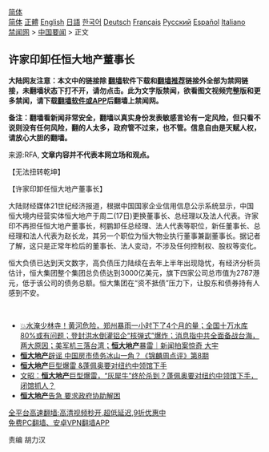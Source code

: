  <!-- 面包屑导航 --> <div class="breadcrumb"><!-- GTranslate: https://gtranslate.io/ -->  <div class="switcher notranslate">  <div class="selected">  <a href="#" onclick="return false;"> 简体</a>  </div>  <div class="option">  <a href="https://www.bannedbook.org" onclick="doGTranslate('zh-CN|zh-CN');jQuery('div.switcher div.selected a').html(jQuery(this).html());return false;" title="简体中文" class="nturl selected"> 简体</a>  <a href="https://www.bannedbook.org/zh-tw/" onclick="doGTranslate('zh-CN|zh-TW');jQuery('div.switcher div.selected a').html(jQuery(this).html());return false;" title="繁體中文" class="nturl"> 正體</a>  <a href="https://www.bannedbook.org/en/" onclick="doGTranslate('zh-CN|en');jQuery('div.switcher div.selected a').html(jQuery(this).html());return false;" title="English" class="nturl"> English</a>  <a href="https://www.bannedbook.org/ja/" onclick="doGTranslate('zh-CN|ja');jQuery('div.switcher div.selected a').html(jQuery(this).html());return false;" title="日本語" class="nturl"> 日語</a>  <a href="https://www.bannedbook.org/ko/" onclick="doGTranslate('zh-CN|ko');jQuery('div.switcher div.selected a').html(jQuery(this).html());return false;" title="한국어" class="nturl"> 한국어</a>  <a href="https://www.bannedbook.org/de/" onclick="doGTranslate('zh-CN|de');jQuery('div.switcher div.selected a').html(jQuery(this).html());return false;" title="Deutsch" class="nturl"> Deutsch</a>  <a href="https://www.bannedbook.org/fr/" onclick="doGTranslate('zh-CN|fr');jQuery('div.switcher div.selected a').html(jQuery(this).html());return false;" title="Français" class="nturl"> Français</a>  <a href="https://www.bannedbook.org/ru/" onclick="doGTranslate('zh-CN|ru');jQuery('div.switcher div.selected a').html(jQuery(this).html());return false;" title="Русский" class="nturl"> Русский</a>  <a href="https://www.bannedbook.org/es/" onclick="doGTranslate('zh-CN|es');jQuery('div.switcher div.selected a').html(jQuery(this).html());return false;" title="Español" class="nturl"> Español</a>  <a href="https://www.bannedbook.org/it/" onclick="doGTranslate('zh-CN|it');jQuery('div.switcher div.selected a').html(jQuery(this).html());return false;" title="Italiano" class="nturl"> Italiano</a>  </div>  </div>      <div class='breadcrumb-sub'><!-- Breadcrumb NavXT 6.3.0 --> <a href="https://www.bannedbook.org/" class="home">禁闻网</a> &gt; <a href="https://www.bannedbook.org/bnews/headline/" class="category">中国要闻</a> &gt; 正文</div></div><h2>许家印卸任恒大地产董事长</h2> <p class="notice"><b>大陆网友注意：本文中的链接除 <a href="https://github.com/bannedbook/fanqiang" >翻墙</a>软件下载和<a href="https://github.com/killgcd/justmysocks/blob/master/README.md">翻墙推荐</a>链接外全部为禁网链接，未翻墙状态下打不开，请勿点击。此为文字版禁闻，欲看图文视频完整版和更多禁闻，请下载<a href="https://github.com/bannedbook/fanqiang">翻墙软件或APP</a>后翻墙上禁闻网。</p><p>备注：翻墙看新闻非常安全，翻墙以真实身份发表敏感言论有一定风险，但只看不说则没有任何风险，翻的人太多，政府管不过来，也不管。信息自由是天赋人权，请放心大胆的翻墙。</b></p>  <div class="entry"> <p>来源:RFA, <strong>文章内容并不代表本网立场和观点。</strong></p> <p>             </p>  <p>&#12304;&#26080;&#27861;&#25197;&#36716;&#20094;&#22372;&#12305;</p> <p>&#12304;&#35768;&#23478;&#21360;&#21368;&#20219;&#24658;&#22823;&#22320;&#20135;&#33891;&#20107;&#38271;&#12305;</p>  <p>&#22823;&#38470;&#36130;&#32463;&#23186;&#20307;21&#19990;&#32426;&#32463;&#27982;&#25253;&#36947;&#65292;&#26681;&#25454;&#20013;&#22269;&#22269;&#23478;&#20225;&#19994;&#20449;&#29992;&#20449;&#24687;&#20844;&#31034;&#31995;&#32479;&#26174;&#31034;&#65292;&#20013;&#22269;&#24658;&#22823;&#22659;&#20869;&#32463;&#33829;&#23454;&#20307;&#24658;&#22823;&#22320;&#20135;&#20110;&#21608;&#20108;(17&#26085;)&#26356;&#25442;&#33891;&#20107;&#38271;&#12289;&#24635;&#32463;&#29702;&#20197;&#21450;&#27861;&#20154;&#20195;&#34920;&#12290;&#35768;&#23478;&#21360;&#19981;&#20877;&#25285;&#20219;&#24658;&#22823;&#22320;&#20135;&#33891;&#20107;&#38271;&#65292;&#26607;&#40527;&#21368;&#20219;&#24635;&#32463;&#29702;&#12289;&#27861;&#20154;&#20195;&#34920;&#31561;&#32844;&#20301;&#65292;&#26032;&#20219;&#33891;&#20107;&#38271;&#12289;&#24635;&#32463;&#29702;&#21644;&#27861;&#20154;&#20195;&#34920;&#20026;&#36213;&#38271;&#40857;&#65292;&#20854;&#21478;&#19968;&#20010;&#32844;&#20301;&#20026;&#24658;&#22823;&#29289;&#19994;&#25191;&#34892;&#33891;&#20107;&#20860;&#21103;&#33891;&#20107;&#38271;&#12290;&#25454;&#35760;&#32773;&#20102;&#35299;&#65292;&#36825;&#21482;&#26159;&#27491;&#24120;&#24180;&#26816;&#21518;&#30340;&#33891;&#20107;&#38271;&#12289;&#27861;&#20154;&#21464;&#21160;&#65292;&#19981;&#28041;&#21450;&#20219;&#20309;&#25511;&#21046;&#26435;&#12289;&#32929;&#26435;&#31561;&#21464;&#21270;&#12290;</p> <p>&#24658;&#22823;&#36127;&#20538;&#24050;&#36798;&#21040;&#22825;&#25991;&#25968;&#23383;&#65292;&#39640;&#36127;&#20538;&#21387;&#21147;&#38470;&#32493;&#22312;&#21435;&#24180;&#19978;&#21322;&#24180;&#20986;&#29616;&#38544;&#24551;&#65292;&#26377;&#32463;&#27982;&#20998;&#26512;&#21592;&#20272;&#35745;&#65292;&#24658;&#22823;&#38598;&#22242;&#25972;&#20010;&#38598;&#22242;&#24635;&#36127;&#20538;&#36798;&#21040;3000&#20159;&#32654;&#20803;&#65292;&#26071;&#19979;&#22235;&#23478;&#20844;&#21496;&#24635;&#24066;&#20540;&#20026;2787&#28207;&#20803;&#65292;&#20302;&#20110;&#35813;&#20844;&#21496;&#30340;&#20538;&#21153;&#24635;&#39069;&#12290;&#24658;&#22823;&#38598;&#22242;&#22312;&#8220;&#36164;&#19981;&#25269;&#20538;&#8221;&#21387;&#21147;&#19979;&#65292;&#35753;&#32929;&#19996;&#21644;&#20538;&#21048;&#25345;&#26377;&#20154;&#24863;&#21040;&#19981;&#23433;&#12290;</p>  <p>&#160;</p> <ul class='op-related-articles' title='相关阅读'> <li><a href='https://www.bannedbook.org/bnews/bannedvideo/20210721/1591239.html' target='_blank'>💥水淹少林寺！黄河危险，郑州暴雨一小时下了4个月的量；全国十万水库80%或有问题；登封洪水倒灌铝企“核弹式”爆炸；消息指中共全面备战台海，两大原因；美军机三落台湾；<b>恒大地产</b>暴雷｜新闻拍案惊奇 大宇</a></li> <li><a href='https://www.bannedbook.org/bnews/baitai/20200928/1404581.html' target='_blank'><b>恒大地产</b>辟谣 中国房市债务冰山一角？《锦麟周点评》第8期</a></li> <li><a href='https://www.bannedbook.org/bnews/taiwannews/20200926/1403371.html' target='_blank'><b>恒大地产</b>巨型爆雷 &amp;蓬佩奥要对纽约中领馆下手</a></li> <li><a href='https://www.bannedbook.org/bnews/cbnews/20200926/1403342.html' target='_blank'>文昭：<b>恒大地产</b>巨型爆雷，“灰犀牛”终於杀到？蓬佩奥要对纽约中领馆下手，闭馆抓人？</a></li> <li><a href='https://www.bannedbook.org/bnews/headline/20200924/1402405.html' target='_blank'><b>恒大地产</b>告急 要求政府协助解困</a></li> </ul> <p class="texttj"> <a href="https://github.com/bannedbook/fanqiang/wiki/V2ray%E6%9C%BA%E5%9C%BA" target="_blank">全平台高速翻墙:高清视频秒开,超低延迟,9折优惠中</a><br/> <a href="https://github.com/bannedbook/fanqiang/wiki/%E7%A6%81%E9%97%BB%E7%BD%91%E5%AE%89%E5%8D%93%E7%BF%BB%E5%A2%99%E6%96%B0%E9%97%BBAPP" target="_blank">免费PC翻墙、安卓VPN翻墙APP</a></p> <p>&#36131;&#32534; &#32993;&#21147;&#27721;</p><a name='sharetosocial'></a>  <div style="margin-bottom:5px;padding-bottom:5px;clear:both"> <div id="archive-pix-1" class="banner-ads"> <!-- AuctionX Display platform tag START --> <div id="26318x728x90x621x_ADSLOT2" clicktrack="%%CLICK_URL_ESC%%"></div> <!-- AuctionX Display platform tag END --> </div> <div id="archive-pix-2" class="banner-ads"> <!-- AuctionX Display platform tag START --> <div id="26315x300x250x621x_ADSLOT2" clicktrack="%%CLICK_URL_ESC%%"></div> <!-- AuctionX Display platform tag END --> </div> </div>  <div id="archive-pix-1" class="banner-ads"> <!-- AuctionX Display platform tag START --> <div id="26318x728x90x621x_ADSLOT3" clicktrack="%%CLICK_URL_ESC%%"></div> <!-- AuctionX Display platform tag END --> </div> </div><!--END ENTRY--> 